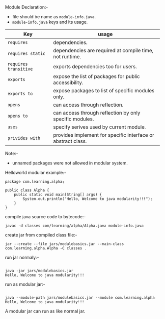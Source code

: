 Module Declaration:-
  - file should be name as `module-info.java`.
  - `module-info.java` keys and its usage.   
  
 
| Key | usage |  
| - | - |      
| `requires` | dependencies.   |
| `requires static` | dependencies are required at compile time, not runtime. |
| `requires transitive` | exports dependencies too for users. |
| `exports` | expose the list of packages for public accessibility. |
| `exports to` | expose packages to list of specific modules only. |
| `opens` | can access through reflection. |
| `opens to` | can access through reflection by only specific modules. |
| `uses` |  specify serives used by current module. |
| `privides with` | provides implement for specific interface or abstract class. |

Note:-
- unnamed packages were not allowed in modular system.
   
Helloworld modular example:-   

```
package com.learning.alpha;

public class Alpha {
    public static void main(String[] args) {
        System.out.println("Hello, Welcome to java modularity!!!");
    }
}

```

compile java source code to bytecode:-   

```
javac -d classes com/learning/alpha/Alpha.java module-info.java

```   

create jar from compiled class file:-   

```
jar --create --file jars/modulebasics.jar --main-class com.learning.alpha.Alpha -C classes .

```   

run jar normaly:-   

```

java -jar jars/modulebasics.jar
Hello, Welcome to java modularity!!!

```

run as modular jar:-   

```

java --module-path jars/modulebasics.jar --module com.learning.alpha    
Hello, Welcome to java modularity!!!

```
A modular jar can run as like normal jar.
